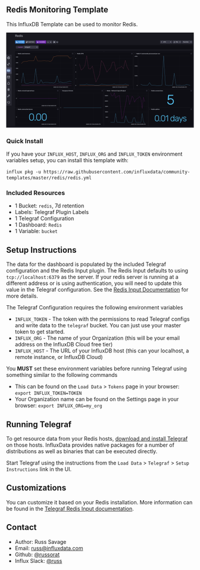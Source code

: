 ## Redis Monitoring Template

This InfluxDB Template can be used to monitor Redis.

![Redis Dashboard Screenshot](img/redis_dashboard.png)

### Quick Install

If you have your `INFLUX_HOST`, `INFLUX_ORG` and `INFLUX_TOKEN` environment variables setup, you can install this template with:

```
influx pkg -u https://raw.githubusercontent.com/influxdata/community-templates/master/redis/redis.yml
```

### Included Resources

- 1 Bucket: `redis`, 7d retention
- Labels: Telegraf Plugin Labels
- 1 Telegraf Configuration
- 1 Dashboard: `Redis`
- 1 Variable: `bucket`

## Setup Instructions
    
  The data for the dashboard is populated by the included Telegraf configuration and the Redis Input plugin. The Redis Input defaults to using `tcp://localhost:6379` as the server. If your redis server is running at a different address or is using authentication, you will need to update this value in the Telegraf configuration. See the [Redis Input Documentation](https://github.com/influxdata/telegraf/tree/master/plugins/inputs/redis#configuration) for more details.
  
  The Telegraf Configuration requires the following environment variables
    
  - `INFLUX_TOKEN` - The token with the permissions to read Telegraf configs and write data to the `telegraf` bucket. You can just use your master token to get started.
  - `INFLUX_ORG` - The name of your Organization (this will be your email address on the InfluxDB Cloud free tier)
  - `INFLUX_HOST` - The URL of your InfluxDB host (this can your localhost, a remote instance, or InfluxDB Cloud)

  You **MUST** set these environment variables before running Telegraf using something similar to the following commands
    
  - This can be found on the `Load Data` > `Tokens` page in your browser: `export INFLUX_TOKEN=TOKEN`
  - Your Organization name can be found on the Settings page in your browser: `export INFLUX_ORG=my_org`

## Running Telegraf

  To get resource data from your Redis hosts, [download and install Telegraf](https://portal.influxdata.com/downloads/) on those hosts. InfluxData provides native packages for a number of distributions as well as binaries that can be executed directly.

  Start Telegraf using the instructions from the `Load Data` > `Telegraf` > `Setup Instructions` link in the UI.

## Customizations

You can customize it based on your Redis installation. More information can be found in the [Telegraf Redis Input documentation](https://github.com/influxdata/telegraf/tree/master/plugins/inputs/redis).

## Contact

- Author: Russ Savage
- Email: russ@influxdata.com
- Github: [@russorat](https://github.com/russorat)
- Influx Slack: [@russ](https://influxdata.com/slack)